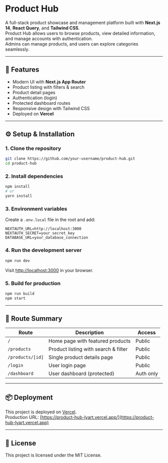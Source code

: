 # Product Hub

A full-stack product showcase and management platform built with **Next.js 14**, **React Query**, and **Tailwind CSS**.  
Product Hub allows users to browse products, view detailed information, and manage accounts with authentication.  
Admins can manage products, and users can explore categories seamlessly.

---

## 🚀 Features
- Modern UI with **Next.js App Router**
- Product listing with filters & search
- Product detail pages
- Authentication (login)
- Protected dashboard routes
- Responsive design with Tailwind CSS
- Deployed on **Vercel**

---

## ⚙️ Setup & Installation

### 1. Clone the repository
```bash
git clone https://github.com/your-username/product-hub.git
cd product-hub
```

### 2. Install dependencies
```bash
npm install
# or
yarn install
```

### 3. Environment variables
Create a `.env.local` file in the root and add:
```env
NEXTAUTH_URL=http://localhost:3000
NEXTAUTH_SECRET=your_secret_key
DATABASE_URL=your_database_connection
```

### 4. Run the development server
```bash
npm run dev
```
Visit [http://localhost:3000](http://localhost:3000) in your browser.

### 5. Build for production
```bash
npm run build
npm start
```

---

## 📂 Route Summary

| Route               | Description                                      | Access       |
|---------------------|--------------------------------------------------|--------------|
| `/`                 | Home page with featured products                 | Public       |
| `/products`         | Product listing with search & filter             | Public       |
| `/products/[id]`    | Single product details page                      | Public       |
| `/login`            | User login page                                  | Public       |
| `/dashboard`        | User dashboard (protected)                       | Auth only    |

---

## 📦 Deployment
This project is deployed on [Vercel](https://vercel.com/).  
Production URL: [https://product-hub-lyart.vercel.app/](https://product-hub-lyart.vercel.app)

---

## 📝 License
This project is licensed under the MIT License.
